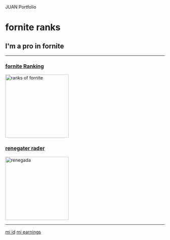 
<html lang="en">

<head>
  <meta charset="UTF-8">
 JUAN Portfolio
</head>

<body>
  <h1>fornite ranks </h1>
  <h2>I'm a pro in fornite</h2>
  <hr />
  <h3><a href="https://i.ytimg.com/vi/Qk0lui8IVz8/maxresdefault.jpg">fornite Ranking</a></h3>
  <img src="https://i.ytimg.com/vi/Qk0lui8IVz8/maxresdefault.jpg" height="200" alt="ranks of fornite"/>
  <h3><a href="https://th.bing.com/th/id/R.f7daa7b50f36c86cc2e052d1266c47ec?rik=behT843fsNQ5xg&pid=ImgRaw&r=0">renegater rader</a></h3>
  <img src="https://th.bing.com/th/id/R.f7daa7b50f36c86cc2e052d1266c47ec?rik=behT843fsNQ5xg&pid=ImgRaw&r=0" height="200" alt="renegada"/>
  <hr />
  <a href="https://fortnitetracker.com/profile/all/JuanBrasset%E3%83%84/events">mi id</a>
  <a href="https://fortnitetracker.com/profile/all/JuanBrasset%E3%83%84/events">mi earnings</a>
</body>

</html>
